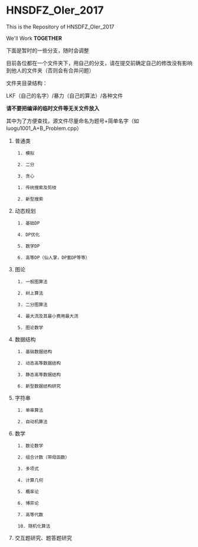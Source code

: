 ﻿# HNSDFZ_OIer_2017

This is the Repository of HNSDFZ_OIer_2017

We'll Work **TOGETHER**

下面是暂时的一些分支，随时会调整

目前各位都在一个文件夹下，用自己的分支，请在提交前确定自己的修改没有影响到他人的文件夹（否则会有合并问题）

文件夹目录结构：

LKF（自己的名字）/暴力（自己的算法）/各种文件

**请不要把编译的临时文件等无关文件放入**

其中为了方便查找，源文件尽量命名为题号+简单名字（如luogu1001_A+B_Problem.cpp）


1. 普通类

		1. 模拟

		2. 二分

		3. 贪心

		1. 传统搜索及剪枝

		2. 新型搜索



3. 动态规划

		1. 基础DP

		4. DP优化

		5. 数学DP

		6. 高等DP（仙人掌，DP套DP等等）


4. 图论

		1. 一般图算法

		2. 树上算法

		3. 二分图算法

		4. 最大流及其最小费用最大流

		5. 图论数学

5. 数据结构

		1. 基础数据结构

		2. 动态高等数据结构
		
		3. 静态高等数据结构

		6. 新型数据结构研究


6. 字符串

		1. 单串算法

		2. 自动机算法


7. 数学

		1. 数论数学

		2. 组合计数（带母函数）

		3. 多项式

		4. 计算几何

		5. 概率论

		6. 博弈论

		7. 高等代数
		
		10. 随机化算法
		
8. 交互题研究、题答题研究
